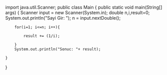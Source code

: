 import java.util.Scanner;
public class Main {
    public static void main(String[] args) {
        Scanner input = new Scanner(System.in);
        double n,i,result=0;
        System.out.println("Sayi Gir: ");
        n = input.nextDouble();

        for(i=1; i<=n; i++){

            result += (1/i);

        }
        System.out.println("Sonuc: "+ result);

    }
}
